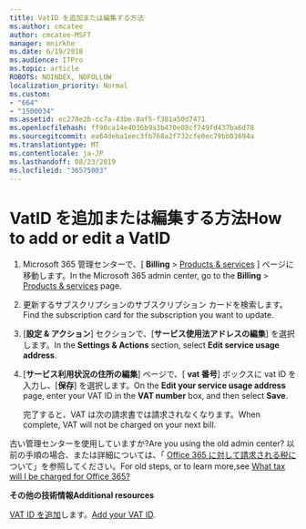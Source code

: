 ```yaml
---
title: VatID を追加または編集する方法
ms.author: cmcatee
author: cmcatee-MSFT
manager: mnirkhe
ms.date: 6/19/2018
ms.audience: ITPro
ms.topic: article
ROBOTS: NOINDEX, NOFOLLOW
localization_priority: Normal
ms.custom:
- "664"
- "1500034"
ms.assetid: ec278e2b-cc7a-43be-8af5-f381a50d7471
ms.openlocfilehash: ff90ca14e4036b9a3b470e08cf749fd437ba6d78
ms.sourcegitcommit: ea64deba1eec3fb768a2f732cfe0ec79bb03694a
ms.translationtype: MT
ms.contentlocale: ja-JP
ms.lasthandoff: 08/23/2019
ms.locfileid: "36575003"
---
```

# <a name="how-to-add-or-edit-a-vatid"></a><span data-ttu-id="36b55-102">VatID を追加または編集する方法</span><span class="sxs-lookup"><span data-stu-id="36b55-102">How to add or edit a VatID</span></span>

1.  <span data-ttu-id="36b55-103">Microsoft 365 管理センターで、[ **Billing** \> [Products & services](https://go.microsoft.com/fwlink/p/?linkid=842054) ] ページに移動します。</span><span class="sxs-lookup"><span data-stu-id="36b55-103">In the Microsoft 365 admin center, go to the **Billing** \> [Products & services](https://go.microsoft.com/fwlink/p/?linkid=842054) page.</span></span>

2. <span data-ttu-id="36b55-104">更新するサブスクリプションのサブスクリプション カードを検索します。</span><span class="sxs-lookup"><span data-stu-id="36b55-104">Find the subscription card for the subscription you want to update.</span></span>

3. <span data-ttu-id="36b55-105">[**設定 & アクション**] セクションで、[**サービス使用法アドレスの編集**] を選択します。</span><span class="sxs-lookup"><span data-stu-id="36b55-105">In the **Settings & Actions** section, select **Edit service usage address**.</span></span>

4. <span data-ttu-id="36b55-106">[**サービス利用状況の住所の編集**] ページで、[ **vat 番号**] ボックスに vat ID を入力し、[**保存**] を選択します。</span><span class="sxs-lookup"><span data-stu-id="36b55-106">On the **Edit your service usage address** page, enter your VAT ID in the **VAT number** box, and then select **Save**.</span></span>

    <span data-ttu-id="36b55-107">完了すると、VAT は次の請求書では請求されなくなります。</span><span class="sxs-lookup"><span data-stu-id="36b55-107">When complete, VAT will not be charged on your next bill.</span></span>

<span data-ttu-id="36b55-108">古い管理センターを使用していますか?</span><span class="sxs-lookup"><span data-stu-id="36b55-108">Are you using the old admin center?</span></span> <span data-ttu-id="36b55-109">以前の手順の場合、または詳細については、「 [Office 365 に対して請求される税に](https://docs.microsoft.com/office365/admin/subscriptions-and-billing/what-tax-will-i-be-charged)ついて」を参照してください。</span><span class="sxs-lookup"><span data-stu-id="36b55-109">For old steps, or to learn more,see [What tax will I be charged for Office 365?](https://docs.microsoft.com/office365/admin/subscriptions-and-billing/what-tax-will-i-be-charged)</span></span>

<span data-ttu-id="36b55-110">**その他の技術情報**</span><span class="sxs-lookup"><span data-stu-id="36b55-110">**Additional resources**</span></span>

<span data-ttu-id="36b55-111">[VAT ID を追加](https://docs.microsoft.com/office365/admin/subscriptions-and-billing/what-tax-will-i-be-charged?view=o365-worldwide#add-your-vat-id-eu-countries-only)します。</span><span class="sxs-lookup"><span data-stu-id="36b55-111">[Add your VAT ID](https://docs.microsoft.com/office365/admin/subscriptions-and-billing/what-tax-will-i-be-charged?view=o365-worldwide#add-your-vat-id-eu-countries-only).</span></span>